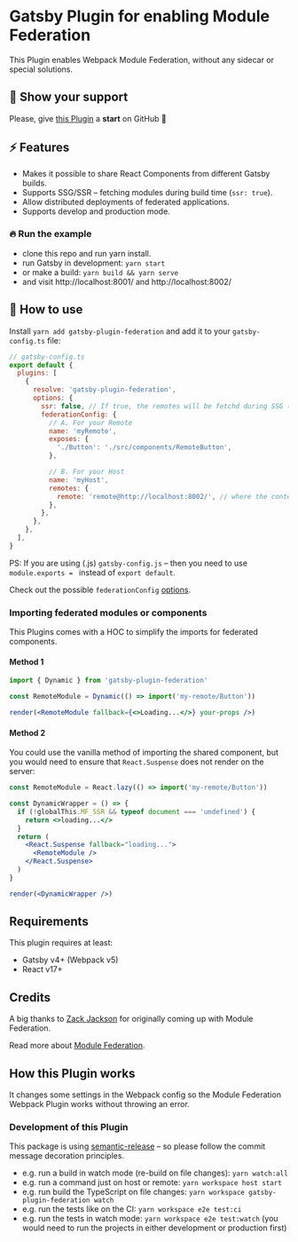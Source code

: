 # Gatsby Plugin for enabling Module Federation

This Plugin enables Webpack Module Federation, without any sidecar or special solutions.

## 🌟 Show your support

Please, give [this Plugin](https://github.com/dnbexperience/gatsby-plugin-federation) a **start** on GitHub 🙏

## ⚡️ Features

- Makes it possible to share React Components from different Gatsby builds.
- Supports SSG/SSR – fetching modules during build time (`ssr: true`).
- Allow distributed deployments of federated applications.
- Supports develop and production mode.

### 🔥 Run the example

- clone this repo and run yarn install.
- run Gatsby in development: `yarn start`
- or make a build: `yarn build && yarn serve`
- and visit http://localhost:8001/ and http://localhost:8002/

## 🚀 How to use

Install `yarn add gatsby-plugin-federation` and add it to your `gatsby-config.ts` file:

```js
// gatsby-config.ts
export default {
  plugins: [
    {
      resolve: 'gatsby-plugin-federation',
      options: {
        ssr: false, // If true, the remotes will be fetchd during SSG (SSR)
        federationConfig: {
          // A. For your Remote
          name: 'myRemote',
          exposes: {
            './Button': './src/components/RemoteButton',
          },

          // B. For your Host
          name: 'myHost',
          remotes: {
            remote: 'remote@http://localhost:8002/', // where the content of /public is served
          },
        },
      },
    },
  ],
}
```

PS: If you are using (.js) `gatsby-config.js` – then you need to use `module.exports = ` instead of `export default`.

Check out the possible `federationConfig` [options](https://webpack.js.org/plugins/module-federation-plugin/).

### Importing federated modules or components

This Plugins comes with a HOC to simplify the imports for federated components.

#### Method 1

```jsx
import { Dynamic } from 'gatsby-plugin-federation'

const RemoteModule = Dynamic(() => import('my-remote/Button'))

render(<RemoteModule fallback={<>Loading...</>} your-props />)
```

#### Method 2

You could use the vanilla method of importing the shared component, but you would need to ensure that `React.Suspense` does not render on the server:

```jsx
const RemoteModule = React.lazy(() => import('my-remote/Button'))

const DynamicWrapper = () => {
  if (!globalThis.MF_SSR && typeof document === 'undefined') {
    return <>loading...</>
  }
  return (
    <React.Suspense fallback="loading...">
      <RemoteModule />
    </React.Suspense>
  )
}

render(<DynamicWrapper />)
```

## Requirements

This plugin requires at least:

- Gatsby v4+ (Webpack v5)
- React v17+

## Credits

A big thanks to [Zack Jackson](https://twitter.com/ScriptedAlchemy) for originally coming up with Module Federation.

Read more about [Module Federation](https://webpack.js.org/concepts/module-federation/).

## How this Plugin works

It changes some settings in the Webpack config so the Module Federation Webpack Plugin works without throwing an error.

### Development of this Plugin

This package is using [semantic-release](https://github.com/semantic-release/semantic-release) – so please follow the commit message decoration principles.

- e.g. run a build in watch mode (re-build on file changes): `yarn watch:all`
- e.g. run a command just on host or remote: `yarn workspace host start`
- e.g. run build the TypeScript on file changes: `yarn workspace gatsby-plugin-federation watch`
- e.g. run the tests like on the CI: `yarn workspace e2e test:ci`
- e.g. run the tests in watch mode: `yarn workspace e2e test:watch` (you would need to run the projects in either development or production first)
